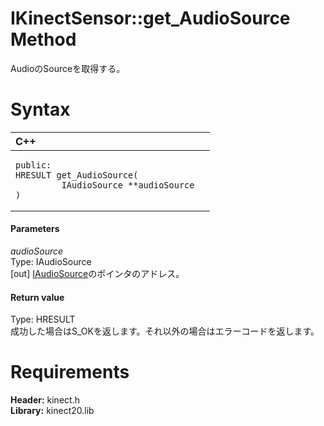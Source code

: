 IKinectSensor::get\_AudioSource Method  
======================================  

AudioのSourceを取得する。 <span id="syntaxSection"></span>

Syntax  
======  

<table>
<colgroup>
<col width="100%" />
</colgroup>
<thead>
<tr class="header">
<th align="left">C++</th>
</tr>
</thead>
<tbody>
<tr class="odd">
<td align="left"><pre><code>public:  
HRESULT get_AudioSource(  
         IAudioSource **audioSource  
)</code></pre></td>
</tr>
</tbody>
</table>

<span id="ID4EG"></span>
#### Parameters  

*audioSource*    
Type: IAudioSource  
[out] [IAudioSource](../../IAudioSource_Interface.md)のポインタのアドレス。  

<span id="ID4EP"></span>
#### Return value  

Type: HRESULT  
成功した場合はS\_OKを返します。それ以外の場合はエラーコードを返します。  

<span id="requirements"></span>

Requirements  
============  

**Header:** kinect.h  
**Library:** kinect20.lib  



<!--Please do not edit the data in the comment block below.-->
<!--
TOCTitle : get_AudioSource Method
RLTitle : IKinectSensor::get_AudioSource Method
KeywordK : get_AudioSource method
KeywordK : IKinectSensor::get_AudioSource method
KeywordF : IKinectSensor::get_AudioSource
KeywordF : get_AudioSource
KeywordF : Microsoft.Kinect.kinect.IKinectSensor.get_AudioSource(IAudioSource@)
KeywordA : M:Microsoft.Kinect.kinect.IKinectSensor.get_AudioSource(IAudioSource@)
AssetID : M:Microsoft.Kinect.kinect.IKinectSensor.get_AudioSource(IAudioSource@)
Locale : en-us
CommunityContent : 1
APIType : Managed
APILocation : 
APIName : Microsoft.Kinect.kinect.IKinectSensor::get_AudioSource
TargetOS : Windows
TopicType : kbSyntax
DevLang : C++
DocSet : K4Wv2
ProjType : K4Wv2Proj
Technology : Kinect for Windows
Product : Kinect for Windows SDK v2
productversion : 20
-->
